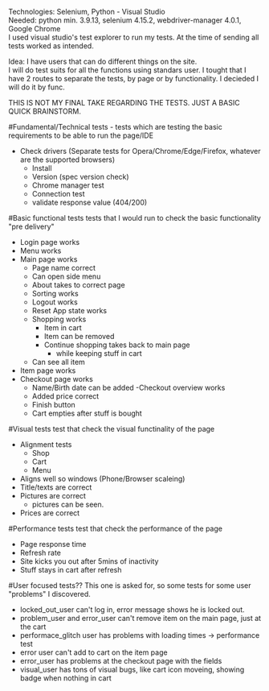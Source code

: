 Technologies: Selenium, Python - Visual Studio  
Needed: python min. 3.9.13, selenium 4.15.2, webdriver-manager 4.0.1, Google Chrome  
I used visual studio's test explorer to run my tests. At the time of sending all tests worked as intended.  

Idea: I have users that can do different things on the site.  
I will do test suits for all the functions using standars user.
I tought that I have 2 routes to separate the tests, by page or by functionality. I decieded I will do it by func.  

THIS IS NOT MY FINAL TAKE REGARDING THE TESTS. JUST A BASIC QUICK BRAINSTORM.  

#Fundamental/Technical tests - tests which are testing the basic requirements to be able to run the page/IDE

- Check drivers (Separate tests for Opera/Chrome/Edge/Firefox, whatever are the supported browsers)
	- Install
	- Version (spec version check)
	- Chrome manager test
	- Connection test
	- validate response value (404/200)

#Basic functional tests 
tests that I would run to check the basic functionality "pre delivery"

- Login page works
- Menu works
- Main page works
	- Page name correct
	- Can open side menu
	- About takes to correct page
	- Sorting works
	- Logout works 
	- Reset App state works
	- Shopping works
		- Item in cart
		- Item can be removed
		- Continue shopping takes back to main page
			- while keeping stuff in cart
	- Can see all item
- Item page works
- Checkout page works
	- Name/Birth date can be added
-Checkout overview works
	- Added price correct
	- Finish button
	- Cart empties after stuff is bought

#Visual tests 
test that check the visual functinality of the page

- Alignment tests
	- Shop
	- Cart
	- Menu
- Aligns well so windows (Phone/Browser scaleing)
- Title/texts are correct
- Pictures are correct
	- pictures can be seen.
- Prices are correct

#Performance tests 
test that check the performance of the page

- Page response time
- Refresh rate
- Site kicks you out after 5mins of inactivity
- Stuff stays in cart after refresh

#User focused tests?? 
This one is asked for, so some tests for some user "problems" I discovered.

- locked_out_user can't log in, error message shows he is locked out.
- problem_user and error_user can't remove item on the main page, just at the cart
- performace_glitch user has problems with loading times -> performance test
- error user can't add to cart on the item page
- error_user has problems at the checkout page with the fields
- visual_user has tons of visual bugs, like cart icon moveing, showing badge when nothing in cart

